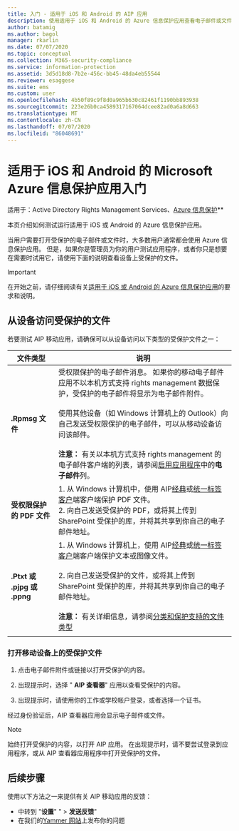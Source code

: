 ```yaml
---
title: 入门 - 适用于 iOS 和 Android 的 AIP 应用
description: 使用适用于 iOS 和 Android 的 Azure 信息保护应用查看电子邮件或文件
author: batamig
ms.author: bagol
manager: rkarlin
ms.date: 07/07/2020
ms.topic: conceptual
ms.collection: M365-security-compliance
ms.service: information-protection
ms.assetid: 3d5d18d8-7b2e-456c-bb45-48da4eb55544
ms.reviewer: esaggese
ms.suite: ems
ms.custom: user
ms.openlocfilehash: 4b50f89c9f8d0a965b630c82461f1190bb893938
ms.sourcegitcommit: 223e26b0ca4589317167064dcee82ad0a6a8d663
ms.translationtype: MT
ms.contentlocale: zh-CN
ms.lasthandoff: 07/07/2020
ms.locfileid: "86048691"
---
```

# <a name="get-started-with-the-microsoft-azure-information-protection-app-for-ios-and-android"></a>适用于 iOS 和 Android 的 Microsoft Azure 信息保护应用入门

适用于：Active Directory Rights Management Services、[Azure 信息保护](https://azure.microsoft.com/pricing/details/information-protection)**

本页介绍如何测试运行适用于 iOS 或 Android 的 Azure 信息保护应用。

当用户需要打开受保护的电子邮件或文件时，大多数用户通常都会使用 Azure 信息保护应用。 但是，如果你是管理员为你的用户测试应用程序，或者你只是想要在需要时试用它，请使用下面的说明查看设备上受保护的文件。

> [!IMPORTANT]
> 在开始之前，请仔细阅读有关[适用于 iOS 或 Android 的 Azure 信息保护应用](mobile-app-faq.md)的要求和说明。
> 

## <a name="access-a-protected-file-from-your-device"></a>从设备访问受保护的文件

若要测试 AIP 移动应用，请确保可以从设备访问以下类型的受保护文件之一：

|文件类型  |说明  |
|---------|---------|
|**.Rpmsg 文件**     | 受权限保护的电子邮件消息。 如果你的移动电子邮件应用不以本机方式支持 rights management 数据保护，受保护的电子邮件将显示为电子邮件附件。 </br></br>使用其他设备（如 Windows 计算机上的 Outlook）向自己发送受权限保护的电子邮件，可以从移动设备访问该邮件。 </br></br>**注意：** 有关以本机方式支持 rights management 的电子邮件客户端的列表，请参阅[启用应用程序](../requirements-applications.md#rms-enlightened-applications)中的**电子邮件**列。 |
|**受权限保护的 PDF 文件**     | 1. 从 Windows 计算机中，使用 AIP[经典](client-classify-protect.md)或[统一标签客户](clientv2-classify-protect.md)端客户端保护 PDF 文件。 </br>2. 向自己发送受保护的 PDF，或将其上传到 SharePoint 受保护的库，并将其共享到你自己的电子邮件地址。        |
|**.Ptxt 或 .pjpg 或 .ppng**     | 1. 从 Windows 计算机上，使用 AIP[经典](client-classify-protect.md)或[统一标签客户](clientv2-classify-protect.md)端客户端保护文本或图像文件。 </br></br>2. 向自己发送受保护的文件，或将其上传到 SharePoint 受保护的库，并将其共享到你自己的电子邮件地址。 </br></br>**注意：** 有关详细信息，请参阅[分类和保护支持的文件类型](client-admin-guide-file-types.md#supported-file-types-for-classification-and-protection)   |
| | |

### <a name="open-the-protected-file-on-your-mobile"></a>打开移动设备上的受保护文件

1. 点击电子邮件附件或链接以打开受保护的内容。

1. 出现提示时，选择 " **AIP 查看器**" 应用以查看受保护的内容。

1. 出现提示时，请使用你的工作或学校帐户登录，或者选择一个证书。

经过身份验证后，AIP 查看器应用会显示电子邮件或文件。

> [!NOTE]
> 始终打开受保护的内容，以打开 AIP 应用。 在出现提示时，请不要尝试登录到应用程序，或从 AIP 查看器应用程序中打开受保护的文件。
> 

## <a name="next-steps"></a>后续步骤

使用以下方法之一来提供有关 AIP 移动应用的反馈：

- 中转到 "**设置**" "  >  **发送反馈**"
- 在我们的[Yammer 网站](https://www.yammer.com/AskIPTeam)上发布你的问题